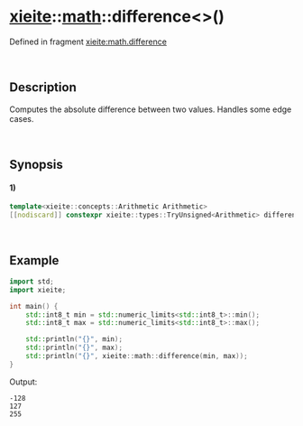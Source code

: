 # [xieite](../../xieite.md)\:\:[math](../../math.md)\:\:difference\<\>\(\)
Defined in fragment [xieite:math.difference](../../../src/math/difference.cpp)

&nbsp;

## Description
Computes the absolute difference between two values. Handles some edge cases.

&nbsp;

## Synopsis
#### 1)
```cpp
template<xieite::concepts::Arithmetic Arithmetic>
[[nodiscard]] constexpr xieite::types::TryUnsigned<Arithmetic> difference(Arithmetic value1, Arithmetic value2) noexcept;
```

&nbsp;

## Example
```cpp
import std;
import xieite;

int main() {
    std::int8_t min = std::numeric_limits<std::int8_t>::min();
    std::int8_t max = std::numeric_limits<std::int8_t>::max();

    std::println("{}", min);
    std::println("{}", max);
    std::println("{}", xieite::math::difference(min, max));
}
```
Output:
```
-128
127
255
```
